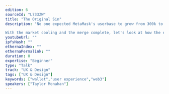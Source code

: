 ```yaml
---
edition: 6
sourceId: "L733ZW"
title: "The Original Sin"
description: "No one expected MetaMask's userbase to grow from 300k to over 30 million during this last bull run. It was an incredibly optimistic time filled with boundless creativity but it was also a chaotic time that led to many having a negative experience with web3.

With the market cooling and the merge complete, let's look at how the early choices at the protocol layer shaped the user experience today and identify what's worth changing for the user experience tomorrow."
youtubeUrl: ""
ipfsHash: ""
ethernaIndex: ""
ethernaPermalink: ""
duration: 0
expertise: "Beginner"
type: "Talk"
track: "UX & Design"
tags: ["UX & Design"]
keywords: ["wallet","user experience","web3"]
speakers: ["Taylor Monahan"]
---
```

